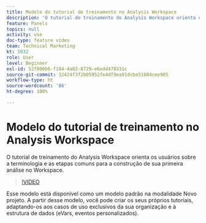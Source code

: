 ```yaml
---
title: Modelo do tutorial de treinamento no Analysis Workspace
description: 'O tutorial de treinamento do Analysis Workspace orienta os usuários sobre a terminologia e as etapas comuns para a construção de sua primeira análise no Workspace. '
feature: Panels
topics: null
activity: use
doc-type: feature video
team: Technical Marketing
kt: 5032
role: User
level: Beginner
exl-id: 52f800b6-f184-4a82-8729-e6edd478331c
source-git-commit: 32424f3f2b05952fe4df9ea91dcbe51684cee905
workflow-type: ht
source-wordcount: '86'
ht-degree: 100%

---
```


# Modelo do tutorial de treinamento no Analysis Workspace

O tutorial de treinamento do Analysis Workspace orienta os usuários sobre a terminologia e as etapas comuns para a construção de sua primeira análise no Workspace.

>[!VIDEO](https://video.tv.adobe.com/v/33773/?quality=12)

Esse modelo está disponível como um modelo padrão na modalidade Novo projeto. A partir desse modelo, você pode criar os seus próprios tutoriais, adaptando-os aos casos de uso exclusivos da sua organização e à estrutura de dados (eVars, eventos personalizados).
